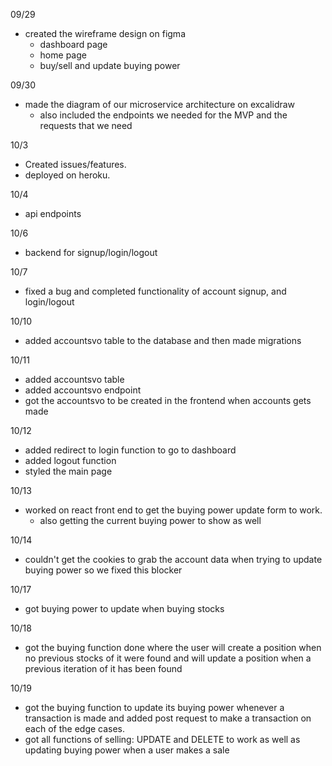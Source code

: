 09/29

-   created the wireframe design on figma
    -   dashboard page
    -   home page
    -   buy/sell and update buying power

09/30

-   made the diagram of our microservice architecture on excalidraw
    -   also included the endpoints we needed for the MVP and the requests that we need

10/3

-   Created issues/features.
-   deployed on heroku.

10/4

-   api endpoints

10/6

-   backend for signup/login/logout

10/7

-   fixed a bug and completed functionality of account signup, and login/logout

10/10

-   added accountsvo table to the database and then made migrations

10/11

-   added accountsvo table
-   added accountsvo endpoint
-   got the accountsvo to be created in the frontend when accounts gets made

10/12

-   added redirect to login function to go to dashboard
-   added logout function
-   styled the main page

10/13

-   worked on react front end to get the buying power update form to work.
    -   also getting the current buying power to show as well

10/14

-   couldn't get the cookies to grab the account data when trying to update buying power so we fixed this blocker

10/17

-   got buying power to update when buying stocks

10/18

-   got the buying function done where the user will create a position when no previous stocks of it were found and will update a position when a previous iteration of it has been found

10/19

-   got the buying function to update its buying power whenever a transaction is made and added post request to make a transaction on each of the edge cases.
-   got all functions of selling: UPDATE and DELETE to work as well as updating buying power when a user makes a sale

